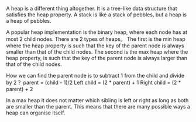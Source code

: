 A heap is a different thing altogether. It is a tree-like data structure that satisfies the heap property.
A stack is like a stack of pebbles, but a heap is a heap of pebbles.


A popular heap implementation is the binary heap, where each node has at most 2 child nodes.
There are 2 types of heaps。
The first is the min heap where the heap property is such that the key of the parent node is always smaller than that of the child nodes.
The second is the max heap where the heap property, is such that the key of the parent node is always larger than that of the child nodes.

How we can find the parent node is to subtract 1 from the child and divide by 2？
parent = (child - 1)/2
Left child = (2 * parent) + 1
Right child = (2 * parent) + 2

In a max heap it does not matter which sibling is left or right as long as both are smaller than the parent. 
This means that there are many possible ways a heap can organise itself.
